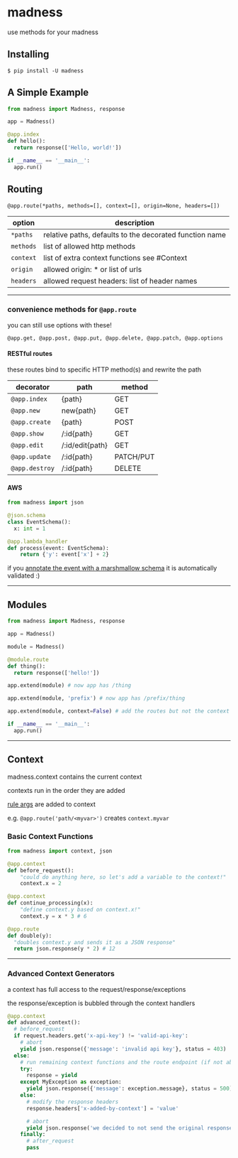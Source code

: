 # madness

use methods for your madness

## Installing

```console
$ pip install -U madness
```

## A Simple Example

```python
from madness import Madness, response

app = Madness()

@app.index
def hello():
  return response(['Hello, world!'])

if __name__ == '__main__':
  app.run()
```


## Routing

`@app.route(*paths, methods=[], context=[], origin=None, headers=[])`          

option | description
------------ | -------------
`*paths` | relative paths, defaults to the decorated function name
`methods` | list of allowed http methods
`context` | list of extra context functions see #Context
`origin` | allowed origin: \* or list of urls
`headers` | allowed request headers: list of header names

***

### convenience methods for `@app.route`

you can still use options with these!

`@app.get, @app.post, @app.put, @app.delete, @app.patch, @app.options`

#### RESTful routes

these routes bind to specific HTTP method(s) and rewrite the path

decorator | path | method
------------ | ------------- | -------------
`@app.index` | {path} | GET
`@app.new` | new{path} | GET
`@app.create` | {path} | POST
`@app.show` | /:id{path} | GET
`@app.edit` | /:id/edit{path} | GET
`@app.update` | /:id{path} | PATCH/PUT
`@app.destroy` | /:id{path} | DELETE


#### AWS

```python
from madness import json

@json.schema
class EventSchema():
  x: int = 1

@app.lambda_handler
def process(event: EventSchema):
    return {'y': event['x'] + 2}
```

if you [annotate the event with a marshmallow schema](https://github.com/Waffles32/madness/blob/master/examples/lambda_handler.py) it is automatically validated :)


***

## Modules

```python
from madness import Madness, response

app = Madness()

module = Madness()

@module.route
def thing():
  return response(['hello!'])

app.extend(module) # now app has /thing

app.extend(module, 'prefix') # now app has /prefix/thing

app.extend(module, context=False) # add the routes but not the context

if __name__ == '__main__':
  app.run()
```

***

## Context

madness.context contains the current context

contexts run in the order they are added

[rule args](http://werkzeug.pocoo.org/docs/0.14/routing/) are added to context

e.g. `@app.route('path/<myvar>')` creates `context.myvar`

### Basic Context Functions

```python
from madness import context, json

@app.context
def before_request():
    "could do anything here, so let's add a variable to the context!"
    context.x = 2

@app.context
def continue_processing(x):
    "define context.y based on context.x!"
    context.y = x * 3 # 6

@app.route
def double(y):
  "doubles context.y and sends it as a JSON response"
  return json.response(y * 2) # 12

```

***

### Advanced Context Generators

a context has full access to the request/response/exceptions

the response/exception is bubbled through the context handlers

```python
@app.context
def advanced_context():
  # before_request
  if request.headers.get('x-api-key') != 'valid-api-key':
    # abort
    yield json.response({'message': 'invalid api key'}, status = 403)
  else:
    # run remaining context functions and the route endpoint (if not aborted)
    try:
      response = yield
    except MyException as exception:
      yield json.response({'message': exception.message}, status = 500)
    else:
      # modify the response headers
      response.headers['x-added-by-context'] = 'value'

      # abort
      yield json.response('we decided to not send the original response, isn\'t that weird?')
    finally:
      # after_request
      pass
```
